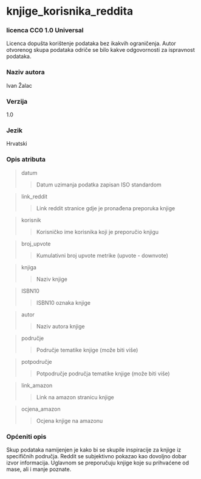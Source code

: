 # knjige_korisnika_reddita

### licenca CC0 1.0 Universal
Licenca dopušta korištenje podataka bez ikakvih ograničenja.
Autor otvorenog skupa podataka odriče se bilo kakve odgovornosti za ispravnost podataka.

### Naziv autora
Ivan Žalac

### Verzija
1.0

### Jezik
Hrvatski

### Opis atributa
> datum
>> Datum uzimanja podatka zapisan ISO standardom

> link_reddit
>> Link reddit stranice gdje je pronađena preporuka knjige

> korisnik
>> Korisničko ime korisnika koji je preporučio knjigu

> broj_upvote
>> Kumulativni broj upvote metrike (upvote - downvote)

> knjiga
>> Naziv knjige

> ISBN10
>> ISBN10 oznaka knjige

> autor
>> Naziv autora knjige

> područje
>> Područje tematike knjige (može biti više)

> potpodručje
>> Potpodručje područja tematike knjige (može biti više)

> link_amazon
>> Link na amazon stranicu knjige

> ocjena_amazon
>> Ocjena knjige na amazonu

### Općeniti opis
Skup podataka namijenjen je kako bi se skupile inspiracije za knjige iz specifičnih područja. Reddit se subjektivno pokazao kao dovoljno dobar izvor informacija. Uglavnom se preporučuju knjige koje su prihvaćene od mase, ali i manje poznate. 
